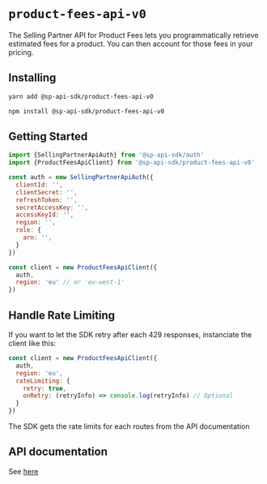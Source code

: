 # `product-fees-api-v0`

The Selling Partner API for Product Fees lets you programmatically retrieve estimated fees for a product. You can then account for those fees in your pricing.

## Installing

```sh
yarn add @sp-api-sdk/product-fees-api-v0
```

```sh
npm install @sp-api-sdk/product-fees-api-v0
```

## Getting Started

```javascript
import {SellingPartnerApiAuth} from '@sp-api-sdk/auth'
import {ProductFeesApiClient} from '@sp-api-sdk/product-fees-api-v0'

const auth = new SellingPartnerApiAuth({
  clientId: '',
  clientSecret: '',
  refreshToken: '',
  secretAccessKey: '',
  accessKeyId: '',
  region: '',
  role: {
    arn: '',
  }
})

const client = new ProductFeesApiClient({
  auth,
  region: 'eu' // or 'eu-west-1'
})
```

## Handle Rate Limiting

If you want to let the SDK retry after each 429 responses, instanciate the client like this:

```javascript
const client = new ProductFeesApiClient({
  auth,
  region: 'eu',
  rateLimiting: {
    retry: true,
    onRetry: (retryInfo) => console.log(retryInfo) // Optional
  }
})
```

The SDK gets the rate limits for each routes from the API documentation

## API documentation

See [here](https://github.com/amzn/selling-partner-api-docs/tree/main/references/product-fees-api/productFeesV0.md)
